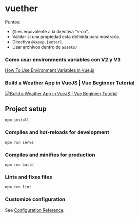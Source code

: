 # vuether

Puntos:
- @ es equivalente a la directiva "v-on".
- Validar si una propiedad esta definida para mostrarla.
- Directiva `@keyup.[enter]`.
- Usar archivos dentro de `assets/`

### Como usar environments variables con V2 y V3
[How To Use Environment Variables in Vue.js](https://www.digitalocean.com/community/tutorials/vuejs-working-with-environment-variables)

### Build a Weather App in VueJS | Vue Beginner Tutorial
[![Build a Weather App in VueJS | Vue Beginner Tutorial](https://img.youtube.com/vi/JLc-hWsPTUY/0.jpg)](https://www.youtube.com/watch?v=JLc-hWsPTUY)
## Project setup
```
npm install
```

### Compiles and hot-reloads for development
```
npm run serve
```

### Compiles and minifies for production
```
npm run build
```

### Lints and fixes files
```
npm run lint
```

### Customize configuration
See [Configuration Reference](https://cli.vuejs.org/config/).
